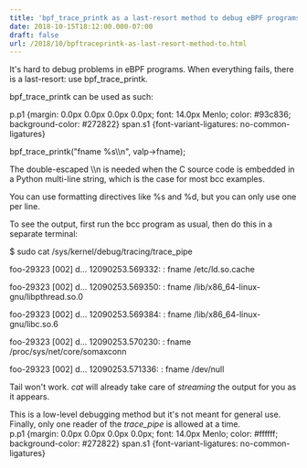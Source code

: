 ```yaml
---
title: 'bpf_trace_printk as a last-resort method to debug eBPF programs'
date: 2018-10-15T18:12:00.000-07:00
draft: false
url: /2018/10/bpftraceprintk-as-last-resort-method-to.html
---
```


It's hard to debug problems in eBPF programs. When everything fails, there is a last-resort: use bpf\_trace\_printk.  
  
bpf\_trace\_printk can be used as such:  
  
p.p1 {margin: 0.0px 0.0px 0.0px 0.0px; font: 14.0px Menlo; color: #93c836; background-color: #272822} span.s1 {font-variant-ligatures: no-common-ligatures}  

bpf\_trace\_printk("fname %s\\\\n", valp->fname);

  
  
The double-escaped \\\\n is needed when the C source code is embedded in a Python multi-line string, which is the case for most bcc examples.  
  
You can use formatting directives like %s and %d, but you can only use one per line.  
  
To see the output, first run the bcc program as usual, then do this in a separate terminal:  
  

$ sudo cat /sys/kernel/debug/tracing/trace\_pipe

 foo-29323 \[002\] d... 12090253.569332: : fname /etc/ld.so.cache

foo-29323 \[002\] d... 12090253.569350: : fname /lib/x86\_64-linux-gnu/libpthread.so.0

foo-29323 \[002\] d... 12090253.569384: : fname /lib/x86\_64-linux-gnu/libc.so.6

foo-29323 \[002\] d... 12090253.570230: : fname /proc/sys/net/core/somaxconn

foo\-29323 \[002\] d... 12090253.571336: : fname /dev/null

  
Tail won't work. _cat_ will already take care of _streaming_ the output for you as it appears.  
  
This is a low-level debugging method but it's not meant for general use. Finally, only one reader of the _trace\_pipe_ is allowed at a time.  
p.p1 {margin: 0.0px 0.0px 0.0px 0.0px; font: 14.0px Menlo; color: #ffffff; background-color: #272822} span.s1 {font-variant-ligatures: no-common-ligatures}